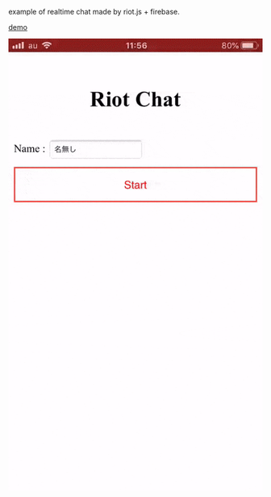 example of realtime chat made by riot.js + firebase.

[demo](https://riot-chat-3ca96.firebaseapp.com/#home)

![example](https://raw.githubusercontent.com/Elastic1/riot-chat/master/example.gif)
